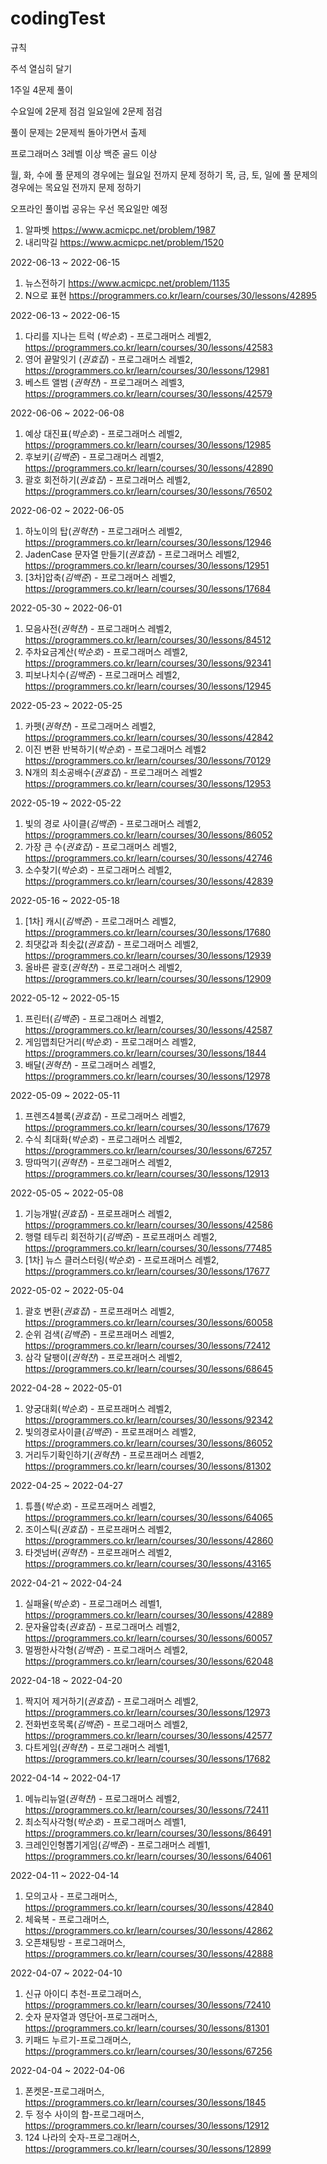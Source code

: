 # codingTest

규칙

주석 열심히 달기

1주일 4문제 풀이

수요일에 2문제 점검 일요일에 2문제 점검

풀이 문제는 2문제씩 돌아가면서 출제

프로그래머스 3레벨 이상 백준 골드 이상

월, 화, 수에 풀 문제의 경우에는 월요일 전까지 문제 정하기
목, 금, 토, 일에 풀 문제의 경우에는 목요일 전까지 문제 정하기

오프라인 풀이법 공유는 우선 목요일만 예정

1. 알파벳 https://www.acmicpc.net/problem/1987
2. 내리막길 https://www.acmicpc.net/problem/1520

2022-06-13 ~ 2022-06-15
1. 뉴스전하기 https://www.acmicpc.net/problem/1135
2. N으로 표현 https://programmers.co.kr/learn/courses/30/lessons/42895

2022-06-13 ~ 2022-06-15
1. 다리를 지나는 트럭 (*박순호*) - 프로그래머스 레벨2, https://programmers.co.kr/learn/courses/30/lessons/42583
2. 영어 끝말잇기 (*권효집*) - 프로그래머스 레벨2, https://programmers.co.kr/learn/courses/30/lessons/12981
3. 베스트 앨범 (*권혁찬*) - 프로그래머스 레벨3, https://programmers.co.kr/learn/courses/30/lessons/42579

2022-06-06 ~ 2022-06-08
1. 예상 대진표(*박순호*) - 프로그래머스 레벨2, https://programmers.co.kr/learn/courses/30/lessons/12985
2. 후보키(*김백준*) - 프로그래머스 레벨2, https://programmers.co.kr/learn/courses/30/lessons/42890
3. 괄호 회전하기(*권효집*) - 프로그래머스 레벨2, https://programmers.co.kr/learn/courses/30/lessons/76502

2022-06-02 ~ 2022-06-05
1. 하노이의 탑(*권혁찬*) - 프로그래머스 레벨2, https://programmers.co.kr/learn/courses/30/lessons/12946
2. JadenCase 문자열 만들기(*권효집*) - 프로그래머스 레벨2, https://programmers.co.kr/learn/courses/30/lessons/12951
3. [3차]압축(*김백준*) - 프로그래머스 레벨2, https://programmers.co.kr/learn/courses/30/lessons/17684

2022-05-30 ~ 2022-06-01
1. 모음사전(*권혁찬*) - 프로그래머스 레벨2, https://programmers.co.kr/learn/courses/30/lessons/84512
2. 주차요금계산(*박순호*) - 프로그래머스 레벨2, https://programmers.co.kr/learn/courses/30/lessons/92341
3. 피보나치수(*김백준*) - 프로그래머스 레벨2, https://programmers.co.kr/learn/courses/30/lessons/12945

2022-05-23 ~ 2022-05-25
1. 카펫(*권혁찬*) - 프로그래머스 레벨2, https://programmers.co.kr/learn/courses/30/lessons/42842
2. 이진 변환 반복하기(*박순호*) - 프로그래머스 레벨2 https://programmers.co.kr/learn/courses/30/lessons/70129
3. N개의 최소공배수(*권효집*) - 프로그래머스 레벨2 https://programmers.co.kr/learn/courses/30/lessons/12953

2022-05-19 ~ 2022-05-22
1. 빛의 경로 사이클(*김백준*) - 프로그래머스 레벨2, https://programmers.co.kr/learn/courses/30/lessons/86052
2. 가장 큰 수(*권효집*) - 프로그래머스 레벨2, https://programmers.co.kr/learn/courses/30/lessons/42746
3. 소수찾기(*박순호*) - 프로그래머스 레벨2, https://programmers.co.kr/learn/courses/30/lessons/42839

2022-05-16 ~ 2022-05-18
1. [1차] 캐시(*김백준*) - 프로그래머스 레벨2, https://programmers.co.kr/learn/courses/30/lessons/17680
2. 최댓값과 최솟값(*권효집*) - 프로그래머스 레벨2, https://programmers.co.kr/learn/courses/30/lessons/12939
3. 올바른 괄호(*권혁찬*) - 프로그래머스 레벨2, https://programmers.co.kr/learn/courses/30/lessons/12909

2022-05-12 ~ 2022-05-15
1. 프린터(*김백준*) - 프로그래머스 레벨2, https://programmers.co.kr/learn/courses/30/lessons/42587
2. 게임맵최단거리(*박순호*) - 프로그래머스 레벨2, https://programmers.co.kr/learn/courses/30/lessons/1844
3. 배달(*권혁찬*) - 프로그래머스 레벨2, https://programmers.co.kr/learn/courses/30/lessons/12978

2022-05-09 ~ 2022-05-11
1. 프렌즈4블록(*권효집*) - 프로그래머스 레벨2, https://programmers.co.kr/learn/courses/30/lessons/17679
2. 수식 최대화(*박순호*) - 프로그래머스 레벨2, https://programmers.co.kr/learn/courses/30/lessons/67257
3. 땅따먹기(*권혁찬*) - 프로그래머스 레벨2, https://programmers.co.kr/learn/courses/30/lessons/12913

2022-05-05 ~ 2022-05-08
1. 기능개발(*권효집*) - 프로프래머스 레벨2, https://programmers.co.kr/learn/courses/30/lessons/42586
2. 행렬 테두리 회전하기(*김백준*) - 프로프래머스 레벨2, https://programmers.co.kr/learn/courses/30/lessons/77485
3. [1차] 뉴스 클러스터링(*박순호*) - 프로프래머스 레벨2, https://programmers.co.kr/learn/courses/30/lessons/17677

2022-05-02 ~ 2022-05-04
1. 괄호 변환(*권효집*) - 프로프래머스 레벨2, https://programmers.co.kr/learn/courses/30/lessons/60058
2. 순위 검색(*김백준*) - 프로프래머스 레벨2, https://programmers.co.kr/learn/courses/30/lessons/72412
3. 삼각 달팽이(*권혁찬*) - 프로프래머스 레벨2, https://programmers.co.kr/learn/courses/30/lessons/68645


2022-04-28 ~ 2022-05-01
1. 양궁대회(*박순호*) - 프로프래머스 레벨2, https://programmers.co.kr/learn/courses/30/lessons/92342
2. 빛의경로사이클(*김백준*) - 프로프래머스 레벨2, https://programmers.co.kr/learn/courses/30/lessons/86052
3. 거리두기확인하기(*권혁찬*) - 프로프래머스 레벨2, https://programmers.co.kr/learn/courses/30/lessons/81302

2022-04-25 ~ 2022-04-27
1. 튜플(*박순호*) - 프로프래머스 레벨2, https://programmers.co.kr/learn/courses/30/lessons/64065 
2. 조이스틱(*권효집*) - 프로프래머스 레벨2, https://programmers.co.kr/learn/courses/30/lessons/42860
3. 타겟넘버(*권혁찬*) - 프로프래머스 레벨2, https://programmers.co.kr/learn/courses/30/lessons/43165

2022-04-21 ~ 2022-04-24
1. 실패율(*박순호*) - 프로그래머스 레벨1, https://programmers.co.kr/learn/courses/30/lessons/42889
2. 문자율압축(*권효집*) - 프로그래머스 레벨2, https://programmers.co.kr/learn/courses/30/lessons/60057
3. 멀쩡한사각형(*김백준*) - 프로그래머스 레벨2, https://programmers.co.kr/learn/courses/30/lessons/62048

2022-04-18 ~ 2022-04-20
1. 짝지어 제거하기(*권효집*) - 프로그래머스 레벨2, https://programmers.co.kr/learn/courses/30/lessons/12973
2. 전화번호목록(*김백준*) - 프로그래머스 레벨2, https://programmers.co.kr/learn/courses/30/lessons/42577
3. 다트게임(*권혁찬*) - 프로그래머스 레벨1, https://programmers.co.kr/learn/courses/30/lessons/17682

2022-04-14 ~ 2022-04-17
1. 메뉴리뉴얼(*권혁찬*) - 프로그래머스 레벨2, https://programmers.co.kr/learn/courses/30/lessons/72411
2. 최소직사각형(*박순호*) - 프로그래머스 레벨1, https://programmers.co.kr/learn/courses/30/lessons/86491
3. 크레인인형뽑기게임(*김백준*) - 프로그래머스 레벨1, https://programmers.co.kr/learn/courses/30/lessons/64061

2022-04-11 ~ 2022-04-14
1. 모의고사 - 프로그래머스, https://programmers.co.kr/learn/courses/30/lessons/42840
2. 체육복 - 프로그래머스, https://programmers.co.kr/learn/courses/30/lessons/42862
3. 오픈채팅방 - 프로그래머스, https://programmers.co.kr/learn/courses/30/lessons/42888

2022-04-07 ~ 2022-04-10
1. 신규 아이디 추천-프로그래머스, https://programmers.co.kr/learn/courses/30/lessons/72410
2. 숫자 문자열과 영단어-프로그래머스, https://programmers.co.kr/learn/courses/30/lessons/81301
3. 키패드 누르기-프로그래머스, https://programmers.co.kr/learn/courses/30/lessons/67256

2022-04-04 ~ 2022-04-06
1. 폰켓몬-프로그래머스, https://programmers.co.kr/learn/courses/30/lessons/1845
2. 두 정수 사이의 합-프로그래머스, https://programmers.co.kr/learn/courses/30/lessons/12912
3. 124 나라의 숫자-프로그래머스, https://programmers.co.kr/learn/courses/30/lessons/12899
